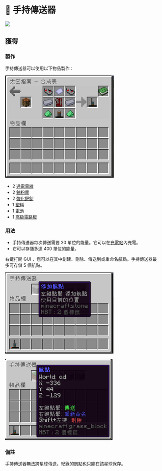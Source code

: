 # 🎲 手持傳送器



![](https://camo.githubusercontent.com/7e2b795f789c917ba336b091c5abf2ccc98209d83c1e9c20fb12f57e8d33ff4e/68747470733a2f2f692e696d6775722e636f6d2f5854733735636e2e706e67)

## 獲得

### 製作

手持傳送器可以使用以下物品製作：

![](<../.gitbook/assets/image (221) (1) (1).png>)

* 2 [通電電線](Energized-Wire.md)
* 2 [鈾粉塵](uranium-dust.md)
* 2 [強化鈀錠](reinforced-palladium-ingot.md)
* 1 [塑料](Plastic.md)
* 1 [電池](battery.md)
* 1 [高級電路板](Advanced-Circuit-Board.md)

### 用法

* 手持傳送器每次傳送需要 20 單位的能量。它可以在[充電站](Charging-Station.md)內充電。
* 它可以存儲多達 400 單位的能量。

右鍵打開 GUI ，您可以在其中創建、刪除、傳送到或重命名航點。手持傳送器最多可存儲 5 個航點。

![](<../.gitbook/assets/image (225) (1) (1).png>)

![](<../.gitbook/assets/image (224) (1) (1).png>)

### 備註

手持傳送器無法跨星球傳送，紀錄的航點也只能在該星球保存。
